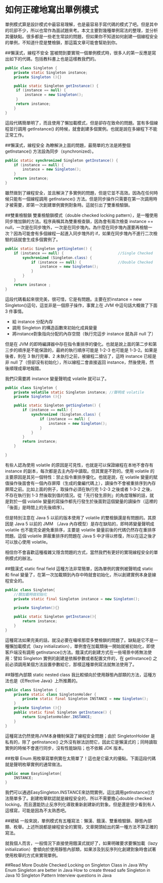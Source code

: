 # 如何正確地寫出單例模式


單例模式算是設計模式中最容易理解，也是最容易手寫代碼的模式了吧。但是其中的坑卻不少，所以也常作為面試題來考。本文主要對幾種單例寫法的整理，並分析其優缺點。很多都是一些老生常談的問題，但如果你不知道如何創建一個線程安全的單例，不知道什麼是雙檢鎖，那這篇文章可能會幫助到你。

##懶漢式，線程不安全
當被問到要實現一個單例模式時，很多人的第一反應是寫出如下的代碼，包括教科書上也是這樣教我們的。

```java
public class Singleton {
    private static Singleton instance;
    private Singleton (){}

    public static Singleton getInstance() {
     if (instance == null) {
         instance = new Singleton();
     }
     return instance;
    }
}
```

這段代碼簡單明了，而且使用了懶加載模式，但是卻存在致命的問題。當有多個線程並行調用 getInstance() 的時候，就會創建多個實例。也就是說在多線程下不能正常工作。

##懶漢式，線程安全
為瞭解決上面的問題，最簡單的方法是將整個 getInstance() 方法設為同步（synchronized）。

```java
public static synchronized Singleton getInstance() {
    if (instance == null) {
        instance = new Singleton();
    }
    return instance;
}
```
雖然做到了線程安全，並且解決了多實例的問題，但是它並不高效。因為在任何時候只能有一個線程調用 getInstance() 方法。但是同步操作只需要在第一次調用時才被需要，即第一次創建單例實例對象時。這就引出了雙重檢驗鎖。

##雙重檢驗鎖
雙重檢驗鎖模式（double checked locking pattern），是一種使用同步塊加鎖的方法。程序員稱其為雙重檢查鎖，因為會有兩次檢查 instance == null，一次是在同步塊外，一次是在同步塊內。為什麼在同步塊內還要再檢驗一次？因為可能會有多個線程一起進入同步塊外的 if，如果在同步塊內不進行二次檢驗的話就會生成多個實例了。

```java
public static Singleton getSingleton() {
    if (instance == null) {                         //Single Checked
        synchronized (Singleton.class) {
            if (instance == null) {                 //Double Checked
                instance = new Singleton();
            }
        }
    }
    return instance ;
}
```

這段代碼看起來很完美，很可惜，它是有問題。主要在於instance = new Singleton()這句，這並非是一個原子操作，事實上在 JVM 中這句話大概做了下面 3 件事情。

- 給 instance 分配內存
- 調用 Singleton 的構造函數來初始化成員變量
- 將instance對象指向分配的內存空間（執行完這步 instance 就為非 null 了）


但是在 JVM 的即時編譯器中存在指令重排序的優化。也就是說上面的第二步和第三步的順序是不能保證的，最終的執行順序可能是 1-2-3 也可能是 1-3-2。如果是後者，則在 3 執行完畢、2 未執行之前，被線程二搶佔了，這時 instance 已經是非 null 了（但卻沒有初始化），所以線程二會直接返回 instance，然後使用，然後順理成章地報錯。

我們只需要將 instance 變量聲明成 volatile 就可以了。

```java
public class Singleton {
    private volatile static Singleton instance; //聲明成 volatile
    private Singleton (){}

    public static Singleton getSingleton() {
        if (instance == null) {                         
            synchronized (Singleton.class) {
                if (instance == null) {       
                    instance = new Singleton();
                }
            }
        }
        return instance;
    }
   
}
```
有些人認為使用 volatile 的原因是可見性，也就是可以保證線程在本地不會存有 instance 的副本，每次都是去主內存中讀取。但其實是不對的。使用 volatile 的主要原因是其另一個特性：禁止指令重排序優化。也就是說，在 volatile 變量的賦值操作後面會有一個內存屏障（生成的彙編代碼上），讀操作不會被重排序到內存屏障之前。比如上面的例子，取操作必須在執行完 1-2-3 之後或者 1-3-2 之後，不存在執行到 1-3 然後取到值的情況。從「先行發生原則」的角度理解的話，就是對於一個 volatile 變量的寫操作都先行發生於後面對這個變量的讀操作（這裡的「後面」是時間上的先後順序）。

但是特別注意在 Java 5 以前的版本使用了 volatile 的雙檢鎖還是有問題的。其原因是 Java 5 以前的 JMM （Java 內存模型）是存在缺陷的，即時將變量聲明成 volatile 也不能完全避免重排序，主要是 volatile 變量前後的代碼仍然存在重排序問題。這個 volatile 屏蔽重排序的問題在 Java 5 中才得以修復，所以在這之後才可以放心使用 volatile。

相信你不會喜歡這種複雜又隱含問題的方式，當然我們有更好的實現線程安全的單例模式的辦法。

##餓漢式 static final field
這種方法非常簡單，因為單例的實例被聲明成 static 和 final 變量了，在第一次加載類到內存中時就會初始化，所以創建實例本身是線程安全的。
```java
public class Singleton{
    //類加載時就初始化
    private static final Singleton instance = new Singleton();
    
    private Singleton(){}

    public static Singleton getInstance(){
        return instance;
    }
}
```

這種寫法如果完美的話，就沒必要在囉嗦那麼多雙檢鎖的問題了。缺點是它不是一種懶加載模式（lazy initialization），單例會在加載類後一開始就被初始化，即使客戶端沒有調用 getInstance()方法。餓漢式的創建方式在一些場景中將無法使用：譬如 Singleton 實例的創建是依賴參數或者配置文件的，在 getInstance() 之前必須調用某個方法設置參數給它，那樣這種單例寫法就無法使用了。

##靜態內部類 static nested class
我比較傾向於使用靜態內部類的方法，這種方法也是《Effective Java》上所推薦的。

```java
public class Singleton {  
    private static class SingletonHolder {  
        private static final Singleton INSTANCE = new Singleton();  
    }  
    private Singleton (){}  
    public static final Singleton getInstance() {  
        return SingletonHolder.INSTANCE; 
    }  
}
```

這種寫法仍然使用JVM本身機制保證了線程安全問題；由於 SingletonHolder 是私有的，除了 getInstance() 之外沒有辦法訪問它，因此它是懶漢式的；同時讀取實例的時候不會進行同步，沒有性能缺陷；也不依賴 JDK 版本。

##枚舉 Enum
用枚舉寫單例實在太簡單了！這也是它最大的優點。下面這段代碼就是聲明枚舉實例的通常做法。

```java
public enum EasySingleton{
    INSTANCE;
}
```

我們可以通過EasySingleton.INSTANCE來訪問實例，這比調用getInstance()方法簡單多了。創建枚舉默認就是線程安全的，所以不需要擔心double checked locking，而且還能防止反序列化導致重新創建新的對象。但是還是很少看到有人這樣寫，可能是因為不太熟悉吧。

##總結
一般來說，單例模式有五種寫法：懶漢、餓漢、雙重檢驗鎖、靜態內部類、枚舉。上述所說都是線程安全的實現，文章開頭給出的第一種方法不算正確的寫法。

就我個人而言，一般情況下直接使用餓漢式就好了，如果明確要求要懶加載（lazy initialization）會傾向於使用靜態內部類，如果涉及到反序列化創建對象時會試著使用枚舉的方式來實現單例。

##Read More
Double Checked Locking on Singleton Class in Java
Why Enum Singleton are better in Java
How to create thread safe Singleton in Java
10 Singleton Pattern Interview questions in Java